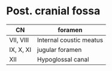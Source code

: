 # Post. cranial fossa 
| CN           | foramen                 |
| -------------- | ------------------------- |
| VII, VIII    | Internal coustic meatus |
| IX, X, XI    | jugular foramen         |
| XII          | Hypoglossal canal       |